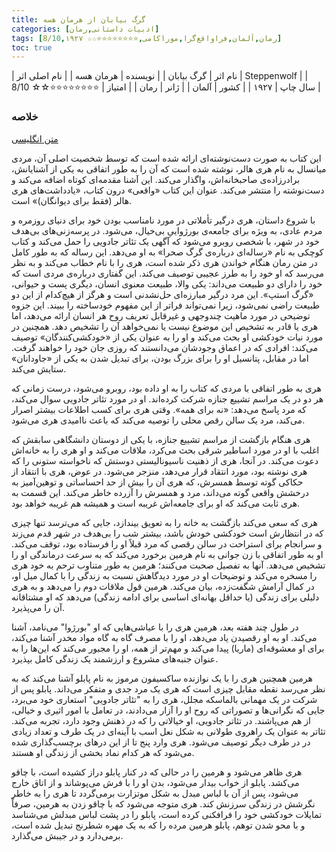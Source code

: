 ```yaml
---
title: گرگ بیابان از هرمان هسه
categories: [ادبیات داستانی,رمان]
tags: [رمان,آلمان,فراواقع‌گرا,موراکامی,⭐⭐⭐⭐⭐⭐⭐⭐☆☆ 8/10,۱۹۲۷]
toc: true
---
```


| نام اثر | گرگ بیابان |
| نویسنده | هرمان هسه |
| نام اصلی اثر | Steppenwolf  |
| سال چاپ | ۱۹۲۷ |
| کشور | آلمان |
| ژانر | رمان |
| امتیاز | ⭐⭐⭐⭐⭐⭐⭐⭐☆☆ 8/10 |

### خلاصه

[متن انگلیسی](https://standardebooks.org/ebooks/hermann-hesse/steppenwolf/basil-creighton/text/harry-hallers-records)

این کتاب به صورت دست‌نوشته‌ای ارائه شده است که توسط شخصیت اصلی آن، مردی میانسال به نام هری هالر، نوشته شده است که آن را به طور اتفاقی به یکی از آشنایانش، برادرزاده‌ی صاحبخانه‌اش، واگذار می‌کند. این آشنا مقدمه‌ای کوتاه اضافه می‌کند و دست‌نوشته را منتشر می‌کند. عنوان این کتاب «واقعی» درون کتاب، «یادداشت‌های هری هالر (فقط برای دیوانگان)» است.

با شروع داستان، هری درگیر تأملاتی در مورد نامناسب بودن خود برای دنیای روزمره و مردم عادی، به ویژه برای جامعه‌ی بورژواییِ بی‌خیال، می‌شود. در پرسه‌زنی‌های بی‌هدف خود در شهر، با شخصی روبرو می‌شود که آگهی یک تئاتر جادویی را حمل می‌کند و کتاب کوچکی به نام «رساله‌ای درباره‌ی گرگ صحرا» به او می‌دهد. این رساله که به طور کامل در متن رمان هنگام خواندن هری ذکر شده است، هری را با نام خطاب می‌کند و به نظر می‌رسد که او خود را به طرز عجیبی توصیف می‌کند. این گفتاری درباره‌ی مردی است که خود را دارای دو طبیعت می‌داند: یکی والا، طبیعت معنوی انسان، دیگری پست و حیوانی، «گرگ استپ». این مرد درگیر مبارزه‌ای حل‌نشدنی است و هرگز از هیچ‌کدام از این دو طبیعت راضی نمی‌شود، زیرا نمی‌تواند فراتر از این مفهوم خودساخته را ببیند. این جزوه توضیحی در مورد ماهیت چندوجهی و غیرقابل تعریف روح هر انسان ارائه می‌دهد، اما هری یا قادر به تشخیص این موضوع نیست یا نمی‌خواهد آن را تشخیص دهد. همچنین در مورد نیات خودکشی او بحث می‌کند و او را به عنوان یکی از «خودکشی‌کنندگان» توصیف می‌کند: افرادی که در اعماق وجودشان می‌دانستند که روزی جان خود را خواهند گرفت. اما در مقابل، پتانسیل او را برای بزرگ بودن، برای تبدیل شدن به یکی از «جاودانان» ستایش می‌کند.


هری به طور اتفاقی با مردی که کتاب را به او داده بود، روبرو می‌شود، درست زمانی که هر دو در یک مراسم تشییع جنازه شرکت کرده‌اند. او در مورد تئاتر جادویی سوال می‌کند، که مرد پاسخ می‌دهد: «نه برای همه». وقتی هری برای کسب اطلاعات بیشتر اصرار می‌کند، مرد یک سالن رقص محلی را توصیه می‌کند که باعث ناامیدی هری می‌شود.


هری هنگام بازگشت از مراسم تشییع جنازه، با یکی از دوستان دانشگاهی سابقش که اغلب با او در مورد اساطیر شرقی بحث می‌کرد، ملاقات می‌کند و او هری را به خانه‌اش دعوت می‌کند. در آنجا، هری از ذهنیت ناسیونالیستی دوستش که ناخواسته ستونی را که هری نوشته بود، مورد انتقاد قرار می‌دهد، منزجر می‌شود. در عوض، هری با انتقاد از حکاکی گوته توسط همسرش، که هری آن را بیش از حد احساساتی و توهین‌آمیز به درخشش واقعی گوته می‌داند، مرد و همسرش را آزرده خاطر می‌کند. این قسمت به هری ثابت می‌کند که او برای جامعه‌اش غریبه است و همیشه هم غریبه خواهد بود.

هری که سعی می‌کند بازگشت به خانه را به تعویق بیندازد، جایی که می‌ترسد تنها چیزی که در انتظارش است خودکشی خودش باشد، بیشتر شب را بی‌هدف در شهر قدم می‌زند و سرانجام برای استراحت در سالن رقصی که مرد قبلاً او را فرستاده بود، توقف می‌کند. او به طور اتفاقی با زن جوانی به نام هرمین برخورد می‌کند که به سرعت درماندگی او را تشخیص می‌دهد. آنها به تفصیل صحبت می‌کنند؛ هرمین به طور متناوب ترحم به خود هری را مسخره می‌کند و توضیحات او در مورد دیدگاهش نسبت به زندگی را با کمال میل او، در کمال آرامش شگفت‌زده، بیان می‌کند. هرمین قول ملاقات دوم را می‌دهد و به هری دلیلی برای زندگی (یا حداقل بهانه‌ای اساسی برای ادامه زندگی) می‌دهد که او مشتاقانه آن را می‌پذیرد.

در طول چند هفته بعد، هرمین هری را با عیاشی‌هایی که او "بورژوا" می‌نامد، آشنا می‌کند. او به او رقصیدن یاد می‌دهد، او را با مصرف گاه به گاه مواد مخدر آشنا می‌کند، برای او معشوقه‌ای (ماریا) پیدا می‌کند و مهم‌تر از همه، او را مجبور می‌کند که این‌ها را به عنوان جنبه‌های مشروع و ارزشمند یک زندگی کامل بپذیرد.


هرمین همچنین هری را با یک نوازنده ساکسیفون مرموز به نام پابلو آشنا می‌کند که به نظر می‌رسد نقطه مقابل چیزی است که هری یک مرد جدی و متفکر می‌داند. پابلو پس از شرکت در یک مهمانی بالماسکه مجلل، هری را به "تئاتر جادویی" استعاری خود می‌برد، جایی که نگرانی‌ها و تصوراتی که روح او را آزار می‌دادند، در تعامل با امور اثیری و خیالی، از هم می‌پاشند. در تئاتر جادویی، او خیالاتی را که در ذهنش وجود دارد، تجربه می‌کند. تئاتر به عنوان یک راهروی طولانی به شکل نعل اسب با آینه‌ای در یک طرف و تعداد زیادی در در طرف دیگر توصیف می‌شود. هری وارد پنج تا از این درهای برچسب‌گذاری شده می‌شود که هر کدام نماد بخشی از زندگی او هستند.


هری ظاهر می‌شود و هرمین را در حالی که در کنار پابلو دراز کشیده است، با چاقو می‌کشد. پابلو از خواب بیدار می‌شود، بدن او را با فرش می‌پوشاند و از اتاق خارج می‌شود، پس از آن با لباس مبدل به شکل موتزارت برمی‌گردد تا هری را به خاطر نگرشش در زندگی سرزنش کند. هری متوجه می‌شود که با چاقو زدن به هرمین، صرفاً تمایلات خودکشی خود را فرافکنی کرده است، پابلو را در پشت لباس مبدلش می‌شناسد و با محو شدن توهم، پابلو هرمین مرده را که به یک مهره شطرنج تبدیل شده است، برمی‌دارد و در جیبش می‌گذارد.